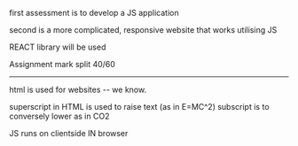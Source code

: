 first assessment is to develop a JS application

second is a more complicated, responsive website that works utilising JS

REACT library will be used

Assignment mark split 40/60

---

html is used for websites -- we know.

superscript in HTML <sup> </sup> is used to raise text (as in E=MC^2)
subscript <sub> </sub> is to conversely lower as in CO2

JS runs on clientside IN browser
